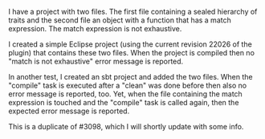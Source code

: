 I have a project with two files. The first file containing a sealed hierarchy of traits and the second file an object with a function that has a match expression. The match expression is not exhaustive.

I created a simple Eclipse project (using the current revision 22026 of the plugin) that contains these two files. When the project is compiled then no "match is not exhaustive" error message is reported.

In another test, I created an sbt project and added the two files. When the "compile" task is executed after a "clean" was done before then also no error message is reported, too. Yet, when the file containing the match expression is touched and the "compile" task is called again, then the expected error message is reported.


This is a duplicate of #3098, which I will shortly update with some info.
